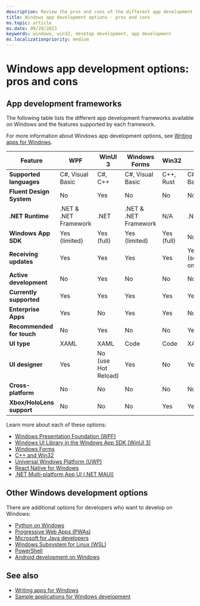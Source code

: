 ```yaml
---
description: Review the pros and cons of the different app development options available on Windows.
title: Windows app development options - pros and cons
ms.topic: article
ms.date: 09/20/2023
keywords: windows, win32, desktop development, app development
ms.localizationpriority: medium
---
```


# Windows app development options: pros and cons

## App development frameworks

The following table lists the different app development frameworks available on Windows and the features supported by each framework.

For more information about Windows app development options, see [Writing apps for Windows](index.md).

| Feature | WPF | WinUI 3 | Windows Forms | Win32 | UWP | React Native | .NET MAUI |
| --- | --- | --- | --- | --- | --- | --- | --- |
| **Supported languages** | C#, Visual Basic | C#, C++ | C#, Visual Basic | C++, Rust | C#, C++, Visual Basic | JavaScript, TypeScript | C# |
| **Fluent Design System** | No | Yes | No | No | No | Yes | Yes |
| **.NET Runtime** | .NET & .NET Framework | .NET | .NET & .NET Framework | N/A | .NET | N/A | .NET |
| **Windows App SDK** | Yes (limited) | Yes (full) | Yes (limited) | Yes (full) | No | No | No |
| **Receiving updates** | Yes | Yes | Yes | Yes | Yes (security/bugfix only) | Yes | Yes |
| **Active development** | No | Yes | No | No | No | Yes | Yes |
| **Currently supported** | Yes | Yes | Yes | Yes | Yes | Yes | Yes |
| **Enterprise Apps** | Yes | No | Yes | Yes | No | Yes | No |
| **Recommended for touch** | No | Yes | No | No | Yes | Yes | Yes |
| **UI type** | XAML | XAML | Code | Code | XAML | HTML/CSS | XAML/Code |
| **UI designer** | Yes | No (use Hot Reload) | Yes | No | Yes | No | No (use Hot Reload) |
| **Cross-platform** | No | No | No | No | No | Yes | Yes |
| **Xbox/HoloLens support** | No | No | No | Yes | Yes | No | No |

Learn more about each of these options:

- [Windows Presentation Foundation (WPF)](/dotnet/desktop/wpf/)
- [Windows UI Library in the Windows App SDK (WinUI 3)](/windows/apps/winui/winui3/)
- [Windows Forms](/dotnet/desktop/winforms/)
- [C++ and Win32](/windows/win32/)
- [Universal Windows Platform (UWP)](/windows/uwp/)
- [React Native for Windows](/windows/dev-environment/javascript/react-native-for-windows)
- [.NET Multi-platform App UI (.NET MAUI)](/dotnet/maui/)

## Other Windows development options

There are additional options for developers who want to develop on Windows:

- [Python on Windows](/windows/python/)
- [Progressive Web Apps (PWAs)](/microsoft-edge/progressive-web-apps-chromium/)
- [Microsoft for Java developers](/java/)
- [Windows Subsystem for Linux (WSL)](/windows/wsl/)
- [PowerShell](/powershell/)
- [Android development on Windows](/windows/android/overview)

## See also

- [Writing apps for Windows](index.md)
- [Sample applications for Windows development](samples.md)
